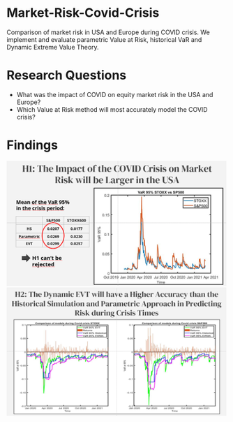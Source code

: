 # Market-Risk-Covid-Crisis
Comparison of market risk in USA and Europe during COVID crisis. We implement and evaluate parametric Value at Risk, historical VaR and  Dynamic Extreme Value Theory.  

# Research Questions  

* What was the impact of COVID on equity market risk in the USA and Europe?  
* Which Value at Risk method will most accurately model the COVID crisis?  

# Findings  
![](H1.png "Market risk was higher in the USA during COVID")  
![](H2.png "Dynamic EVT best modeled the crisis")  
